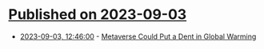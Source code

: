 # [Published on 2023-09-03](index.md)

* [2023-09-03, 12:46:00](https://soylentnews.org/article.pl?sid=23/09/02/2254257&from=rss) - [Metaverse Could Put a Dent in Global Warming](https://soylentnews.org/article.pl?sid=23/09/02/2254257&from=rss)
